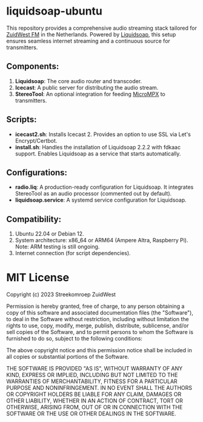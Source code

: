 # liquidsoap-ubuntu
This repository provides a comprehensive audio streaming stack tailored for [ZuidWest FM](https://www.zuidwestfm.nl/) in the Netherlands. Powered by [Liquidsoap](https://www.liquidsoap.info), this setup ensures seamless internet streaming and a continuous source for transmitters.

## Components:
1. **Liquidsoap**: The core audio router and transcoder.
2. **Icecast**: A public server for distributing the audio stream.
3. **StereoTool**: An optional integration for feeding [MicroMPX](https://www.thimeo.com/micrompx/) to transmitters.

## Scripts:
- **icecast2.sh**: Installs Icecast 2. Provides an option to use SSL via Let's Encrypt/Certbot.
- **install.sh**: Handles the installation of Liquidsoap 2.2.2 with fdkaac support. Enables Liquidsoap as a service that starts automatically.

## Configurations:
- **radio.liq**: A production-ready configuration for Liquidsoap. It integrates StereoTool as an audio processor (commented out by default).
- **liquidsoap.service**: A systemd service configuration for Liquidsoap.

## Compatibility:
1. Ubuntu 22.04 or Debian 12.
2. System architecture: x86_64 or ARM64 (Ampere Altra, Raspberry Pi). Note: ARM testing is still ongoing.
3. Internet connection (for script dependencies).

# MIT License

Copyright (c) 2023 Streekomroep ZuidWest

Permission is hereby granted, free of charge, to any person obtaining a copy
of this software and associated documentation files (the "Software"), to deal
in the Software without restriction, including without limitation the rights
to use, copy, modify, merge, publish, distribute, sublicense, and/or sell
copies of the Software, and to permit persons to whom the Software is
furnished to do so, subject to the following conditions:

The above copyright notice and this permission notice shall be included in all
copies or substantial portions of the Software.

THE SOFTWARE IS PROVIDED "AS IS", WITHOUT WARRANTY OF ANY KIND, EXPRESS OR
IMPLIED, INCLUDING BUT NOT LIMITED TO THE WARRANTIES OF MERCHANTABILITY,
FITNESS FOR A PARTICULAR PURPOSE AND NONINFRINGEMENT. IN NO EVENT SHALL THE
AUTHORS OR COPYRIGHT HOLDERS BE LIABLE FOR ANY CLAIM, DAMAGES OR OTHER
LIABILITY, WHETHER IN AN ACTION OF CONTRACT, TORT OR OTHERWISE, ARISING FROM,
OUT OF OR IN CONNECTION WITH THE SOFTWARE OR THE USE OR OTHER DEALINGS IN THE
SOFTWARE.
